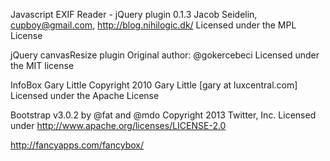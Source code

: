 Javascript EXIF Reader - jQuery plugin 0.1.3
Jacob Seidelin, cupboy@gmail.com, http://blog.nihilogic.dk/
Licensed under the MPL License

jQuery canvasResize plugin
Original author: @gokercebeci 
Licensed under the MIT license

InfoBox
Gary Little
Copyright 2010 Gary Little [gary at luxcentral.com]
Licensed under the Apache License

Bootstrap v3.0.2 by @fat and @mdo
Copyright 2013 Twitter, Inc.
Licensed under http://www.apache.org/licenses/LICENSE-2.0

http://fancyapps.com/fancybox/